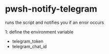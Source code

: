 # pwsh-notify-telegram
runs the script and notifies you if an error occurs

1: define the environment variable
* telegram_token
* telegram_chat_id
